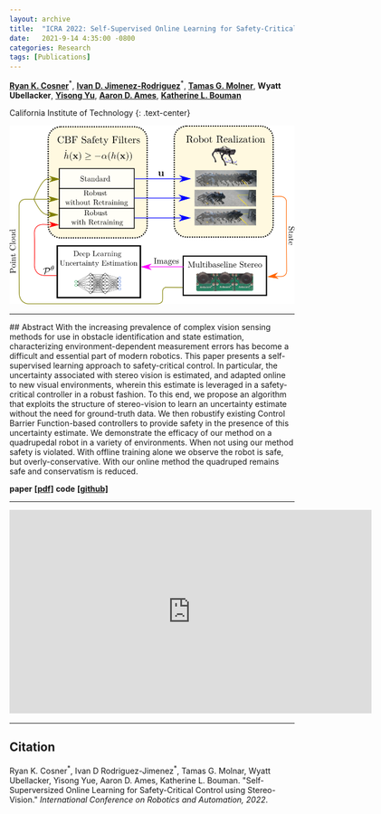 ```yaml
---
layout: archive
title:  "ICRA 2022: Self-Supervised Online Learning for Safety-Critical Control using Stereo Vision"
date:   2021-9-14 4:35:00 -0800
categories: Research
tags: [Publications]
---
```



[**Ryan K. Cosner**](http://www.rkcosner.com/)<sup>&#42;</sup>, [**Ivan D. Jimenez-Rodriguez**](https://ivandariojr.io/)<sup>&#42;</sup>, [**Tamas G. Molner**](https://www.its.caltech.edu/~tmolnar/), **Wyatt Ubellacker**, [**Yisong Yu**](http://www.yisongyue.com/), [**Aaron D. Ames**](http://ames.caltech.edu/), [**Katherine L. Bouman**](http://users.cms.caltech.edu/~klbouman/)
<!-- {: .text-center} -->

California Institute of Technology
{: .text-center}



<!-- <center>
<img src="/assets/images/coding_meme.png" alt="applications" style="width:300px;"/>
</center> -->

![image](/assets/images/fig2_method.png)

<hr>
## Abstract
With the increasing prevalence of complex vision sensing methods for use in obstacle identification and state estimation, characterizing environment-dependent measurement errors has become a difficult and essential part of modern robotics.
This paper presents a self-supervised learning approach to safety-critical control.  In particular, the uncertainty associated with stereo vision is estimated, and adapted online to new visual environments, wherein this estimate is leveraged in a safety-critical controller in a robust fashion. 
To this end, we propose an algorithm that exploits the structure of stereo-vision to learn an uncertainty estimate without the need for ground-truth data. We then robustify existing Control Barrier Function-based controllers to provide safety in the presence of this uncertainty estimate. We demonstrate the efficacy of our method on a quadrupedal robot in a variety of environments. When not using our method safety is violated. With offline training alone we observe the robot is safe, but overly-conservative. With our online method the quadruped remains safe and conservatism is reduced. 

**paper** [**[pdf]**](/assets/files/2021_TripleCamera.pdf) **code** [**[github]**](https://github.com/rkcosner/selfsupervised_safetycritical.git)

<hr>


<iframe src="https://player.vimeo.com/video/605281037?h=28fb476545" width="640" height="360" frameborder="0" allow="autoplay; fullscreen; picture-in-picture" allowfullscreen></iframe>

<hr>

## Citation 

Ryan K. Cosner<sup>&#42;</sup>, Ivan D Rodriguez-Jimenez<sup>&#42;</sup>, Tamas G. Molnar, Wyatt Ubellacker, Yisong Yue, Aaron D. Ames, Katherine L. Bouman. "Self-Superversized Online Learning for Safety-Critical Control using Stereo-Vision." *International Conference on Robotics and Automation, 2022*. 

